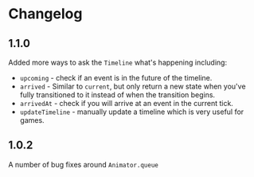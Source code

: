 # Changelog



## 1.1.0

Added more ways to ask the `Timeline` what's happening including:

- `upcoming` - check if an event is in the future of the timeline.
- `arrived` - Similar to `current`, but only return a new state when you've fully transitioned to it instead of when the transition begins.
- `arrivedAt` - check if you will arrive at an event in the current tick.
- `updateTimeline` - manually update a timeline which is very useful for games.


## 1.0.2

A number of bug fixes around `Animator.queue`